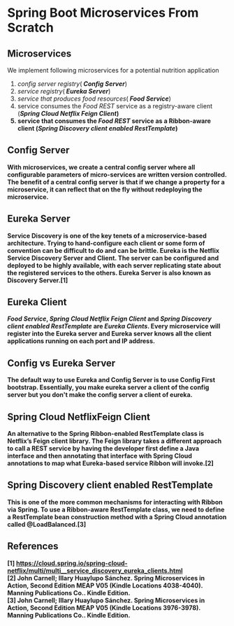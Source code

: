 # Spring Boot Microservices From Scratch

## Microservices

We implement following microservices for a potential nutrition application

<ol>
  <li><em>config server registry</em>(<em><strong> Config Server</strong></em>)</li>
  <li><em>service registry</em>(<em><strong> Eureka Server</strong></em>)</li>
  <li><em>service that produces food resources</em>(<em><strong> Food Service</strong></em>)</li>
  <li>service consumes the <em>Food REST</em> service as a registry-aware client (<em><strong>Spring Cloud Netflix <strong>Feign Client</strong></em>)</li>
  <li>service that consumes the <em>Food REST</em> service as a Ribbon-aware client (<em><strong>Spring Discovery client enabled RestTemplate</strong></em>)</li>
</ol>

## Config Server
<p>With microservices, we create a&nbsp;<strong>central config server where all configurable parameters of micro-services are written version controlled</strong>. The benefit of a central config server is that if we change a property for a microservice, it can reflect that on the fly without redeploying the microservice.</p>

## Eureka Server

Service Discovery is one of the key tenets of a microservice-based architecture. Trying to hand-configure each client or some form of convention can be difficult to do and can be brittle. Eureka is the Netflix Service Discovery Server and Client. The server can be configured and deployed to be highly available, with each server replicating state about the registered services to the others. Eureka Server is also known as Discovery Server.[1]

## Eureka Client
_Food Service_, _Spring Cloud Netflix Feign Client_ and _Spring Discovery client enabled RestTemplate_ are _Eureka Clients_. Every microservice will register into the Eureka server and Eureka server knows all the client applications running on each port and IP address.

## Config vs Eureka Server

<p>The default way to use Eureka and Config Server is to use Config First bootstrap. Essentially, you make eureka server a client of the config server but you don't make the config server a client of eureka.</p>

## Spring Cloud NetflixFeign Client

An alternative to the Spring Ribbon-enabled RestTemplate class is Netflix’s Feign client library. The Feign library takes a different approach to call a REST service by having the developer first define a Java interface and then annotating that interface with Spring Cloud annotations to map what Eureka-based service Ribbon will invoke.[2]

## Spring Discovery client enabled RestTemplate

This is one of the more common mechanisms for interacting with Ribbon via Spring. To use a Ribbon-aware RestTemplate class, we need to define a RestTemplate bean construction method with a Spring Cloud annotation called @LoadBalanced.[3]

## References
[1] https://cloud.spring.io/spring-cloud-netflix/multi/multi__service_discovery_eureka_clients.html  
[2] John Carnell; Illary Huaylupo Sánchez. Spring Microservices in Action, Second Edition MEAP V05 (Kindle Locations 4038-4040). Manning Publications Co.. Kindle Edition.  
[3] John Carnell; Illary Huaylupo Sánchez. Spring Microservices in Action, Second Edition MEAP V05 (Kindle Locations 3976-3978). Manning Publications Co.. Kindle Edition.   
